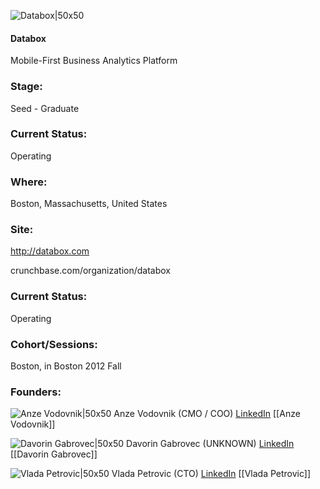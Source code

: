 

![Databox|50x50](https://apimg.techstars.com/connect/images/image_files/5359/555a/cb58/5a85/1900/0001/original/databox.jpg)

#### Databox
Mobile-First Business Analytics Platform

### Stage: 
Seed - Graduate 

### Current Status: 
Operating

### Where:
Boston, Massachusetts, United States

### Site:
http://databox.com



crunchbase.com/organization/databox

### Current Status: 
Operating

### Cohort/Sessions: 
Boston, in Boston 2012 Fall

### Founders: 

![Anze Vodovnik|50x50](https://s3.amazonaws.com/photos.angel.co/users/183737-medium_jpg?1352753753) Anze Vodovnik (CMO / COO) [LinkedIn](https://linkedin.com/in/avodovnik) [[Anze Vodovnik]]

![Davorin Gabrovec|50x50](https://s3.amazonaws.com/photos.angel.co/users/26283-medium_jpg?1320391539) Davorin Gabrovec (UNKNOWN) [LinkedIn](https://linkedin.com/in/davoring) [[Davorin Gabrovec]]

![Vlada Petrovic|50x50](https://apimg.techstars.com/connect/images/image_files/5b339059c1a4b871dd00014d/original/profil.jpg) Vlada Petrovic (CTO) [LinkedIn](https://linkedin.com/in/vladapetrovic) [[Vlada Petrovic]]


